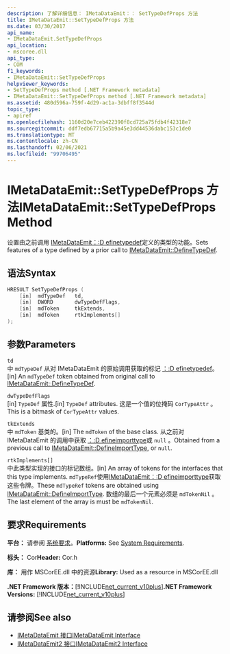 ```yaml
---
description: 了解详细信息： IMetaDataEmit：： SetTypeDefProps 方法
title: IMetaDataEmit::SetTypeDefProps 方法
ms.date: 03/30/2017
api_name:
- IMetaDataEmit.SetTypeDefProps
api_location:
- mscoree.dll
api_type:
- COM
f1_keywords:
- IMetaDataEmit::SetTypeDefProps
helpviewer_keywords:
- SetTypeDefProps method [.NET Framework metadata]
- IMetaDataEmit::SetTypeDefProps method [.NET Framework metadata]
ms.assetid: 480d596a-759f-4d29-ac1a-3dbff8f3544d
topic_type:
- apiref
ms.openlocfilehash: 1160d20e7ceb422390f8cd725a75fdb4f42318e7
ms.sourcegitcommit: ddf7edb67715a5b9a45e3dd44536dabc153c1de0
ms.translationtype: MT
ms.contentlocale: zh-CN
ms.lasthandoff: 02/06/2021
ms.locfileid: "99706495"
---
```

# <a name="imetadataemitsettypedefprops-method"></a><span data-ttu-id="ddbf4-103">IMetaDataEmit::SetTypeDefProps 方法</span><span class="sxs-lookup"><span data-stu-id="ddbf4-103">IMetaDataEmit::SetTypeDefProps Method</span></span>

<span data-ttu-id="ddbf4-104">设置由之前调用 [IMetaDataEmit：:D efinetypedef](imetadataemit-definetypedef-method.md)定义的类型的功能。</span><span class="sxs-lookup"><span data-stu-id="ddbf4-104">Sets features of a type defined by a prior call to [IMetaDataEmit::DefineTypeDef](imetadataemit-definetypedef-method.md).</span></span>  
  
## <a name="syntax"></a><span data-ttu-id="ddbf4-105">语法</span><span class="sxs-lookup"><span data-stu-id="ddbf4-105">Syntax</span></span>  
  
```cpp  
HRESULT SetTypeDefProps (  
    [in]  mdTypeDef   td,
    [in]  DWORD       dwTypeDefFlags,
    [in]  mdToken     tkExtends,
    [in]  mdToken     rtkImplements[]
);  
```  
  
## <a name="parameters"></a><span data-ttu-id="ddbf4-106">参数</span><span class="sxs-lookup"><span data-stu-id="ddbf4-106">Parameters</span></span>  

 `td`  
 <span data-ttu-id="ddbf4-107">中 `mdTypeDef` 从对 IMetaDataEmit 的原始调用获取的标记 [：:D efinetypedef](imetadataemit-definetypedef-method.md)。</span><span class="sxs-lookup"><span data-stu-id="ddbf4-107">[in] An `mdTypeDef` token obtained from original call to [IMetaDataEmit::DefineTypeDef](imetadataemit-definetypedef-method.md).</span></span>  
  
 `dwTypeDefFlags`  
 <span data-ttu-id="ddbf4-108">[in] `TypeDef` 属性.</span><span class="sxs-lookup"><span data-stu-id="ddbf4-108">[in] `TypeDef` attributes.</span></span> <span data-ttu-id="ddbf4-109">这是一个值的位掩码 `CorTypeAttr` 。</span><span class="sxs-lookup"><span data-stu-id="ddbf4-109">This is a bitmask of `CorTypeAttr` values.</span></span>  
  
 `tkExtends`  
 <span data-ttu-id="ddbf4-110">中 `mdToken` 基类的。</span><span class="sxs-lookup"><span data-stu-id="ddbf4-110">[in] The `mdToken` of the base class.</span></span> <span data-ttu-id="ddbf4-111">从之前对 IMetaDataEmit 的调用中获取 [：:D efineimporttype](imetadataemit-defineimporttype-method.md)或 `null` 。</span><span class="sxs-lookup"><span data-stu-id="ddbf4-111">Obtained from a previous call to [IMetaDataEmit::DefineImportType](imetadataemit-defineimporttype-method.md), or `null`.</span></span>  
  
 `rtkImplements[]`  
 <span data-ttu-id="ddbf4-112">中此类型实现的接口的标记数组。</span><span class="sxs-lookup"><span data-stu-id="ddbf4-112">[in] An array of tokens for the interfaces that this type implements.</span></span> <span data-ttu-id="ddbf4-113">`mdTypeRef`使用[IMetaDataEmit：:D efineimporttype](imetadataemit-defineimporttype-method.md)获取这些令牌。</span><span class="sxs-lookup"><span data-stu-id="ddbf4-113">These `mdTypeRef` tokens are obtained using [IMetaDataEmit::DefineImportType](imetadataemit-defineimporttype-method.md).</span></span> <span data-ttu-id="ddbf4-114">数组的最后一个元素必须是 `mdTokenNil` 。</span><span class="sxs-lookup"><span data-stu-id="ddbf4-114">The last element of the array is must be `mdTokenNil`.</span></span>  
  
## <a name="requirements"></a><span data-ttu-id="ddbf4-115">要求</span><span class="sxs-lookup"><span data-stu-id="ddbf4-115">Requirements</span></span>  

 <span data-ttu-id="ddbf4-116">**平台：** 请参阅 [系统要求](../../get-started/system-requirements.md)。</span><span class="sxs-lookup"><span data-stu-id="ddbf4-116">**Platforms:** See [System Requirements](../../get-started/system-requirements.md).</span></span>  
  
 <span data-ttu-id="ddbf4-117">**标头：** Cor</span><span class="sxs-lookup"><span data-stu-id="ddbf4-117">**Header:** Cor.h</span></span>  
  
 <span data-ttu-id="ddbf4-118">**库：** 用作 MSCorEE.dll 中的资源</span><span class="sxs-lookup"><span data-stu-id="ddbf4-118">**Library:** Used as a resource in MSCorEE.dll</span></span>  
  
 <span data-ttu-id="ddbf4-119">**.NET Framework 版本：**[!INCLUDE[net_current_v10plus](../../../../includes/net-current-v10plus-md.md)]</span><span class="sxs-lookup"><span data-stu-id="ddbf4-119">**.NET Framework Versions:** [!INCLUDE[net_current_v10plus](../../../../includes/net-current-v10plus-md.md)]</span></span>  
  
## <a name="see-also"></a><span data-ttu-id="ddbf4-120">请参阅</span><span class="sxs-lookup"><span data-stu-id="ddbf4-120">See also</span></span>

- [<span data-ttu-id="ddbf4-121">IMetaDataEmit 接口</span><span class="sxs-lookup"><span data-stu-id="ddbf4-121">IMetaDataEmit Interface</span></span>](imetadataemit-interface.md)
- [<span data-ttu-id="ddbf4-122">IMetaDataEmit2 接口</span><span class="sxs-lookup"><span data-stu-id="ddbf4-122">IMetaDataEmit2 Interface</span></span>](imetadataemit2-interface.md)
